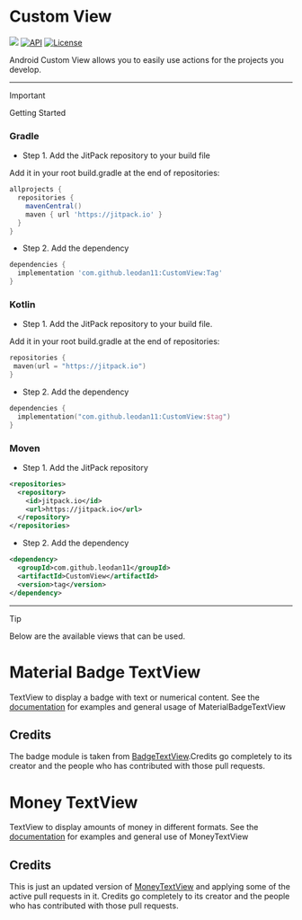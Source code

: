 # Custom View

[![](https://jitpack.io/v/leodan11/CustomView.svg)](https://jitpack.io/#leodan11/CustomView)
[![API](https://img.shields.io/badge/API-21%2B-brightgreen.svg?style=flat)](https://android-arsenal.com/api?level=21)
[![License](https://img.shields.io/badge/License-Apache%202.0-blue.svg)](https://opensource.org/licenses/Apache-2.0)

Android Custom View allows you to easily use actions for the projects you develop.

---

> [!IMPORTANT]
> Getting Started

### Gradle

- Step 1. Add the JitPack repository to your build file

Add it in your root build.gradle at the end of repositories:

```gradle
allprojects {
  repositories {
    mavenCentral()
    maven { url 'https://jitpack.io' }
  }
}
```

- Step 2. Add the dependency

```gradle
dependencies {
  implementation 'com.github.leodan11:CustomView:Tag'
}
```

### Kotlin

- Step 1. Add the JitPack repository to your build file.

Add it in your root build.gradle at the end of repositories:

 ```kotlin
repositories {
  maven(url = "https://jitpack.io")
}
```

- Step 2. Add the dependency

```kotlin
dependencies {
  implementation("com.github.leodan11:CustomView:$tag")
}
```
  
### Moven

- Step 1. Add the JitPack repository

```xml
<repositories>
  <repository>
    <id>jitpack.io</id>
    <url>https://jitpack.io</url>
  </repository>
</repositories>
```
    
- Step 2. Add the dependency

```xml
<dependency>
  <groupId>com.github.leodan11</groupId>
  <artifactId>CustomView</artifactId>
  <version>tag</version>
</dependency>
```

---

> [!TIP]
> Below are the available views that can be used.

# Material Badge TextView

TextView to display a badge with text or numerical content. See the [documentation](https://github.com/leodan11/CustomView/wiki/Material-Badge-TextView) for examples and general usage of MaterialBadgeTextView

## Credits
The badge module is taken from [BadgeTextView](https://github.com/SmartToolFactory/BadgeTextView).Credits go completely to its creator and the people who has contributed with those pull requests.

# Money TextView

TextView to display amounts of money in different formats. See the [documentation](https://github.com/leodan11/CustomView/wiki/Money-TextView) for examples and general use of MoneyTextView

## Credits

This is just an updated version of [MoneyTextView](https://github.com/fabiomsr/MoneyTextView) and applying some of the active pull requests in it. Credits go completely to its creator and the people who has contributed with those pull requests.
